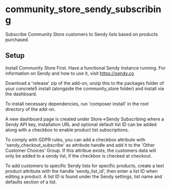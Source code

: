 # community_store_sendy_subscribing
Subscribe Community Store customers to Sendy lists based on products purchased.

## Setup
Install Community Store First.
Have a functional Sendy Instance running. For information on Sendy and how to use it, visit https://sendy.co

Download a 'release' zip of the add-on, unzip this to the packages folder of your concrete5 install (alongside the community_store folder) and install via the dashboard.

To install necessary dependencies, run 'composer install' in the root directory of the add-on.

A new dashboard page is created under Store->Sendy Subscribing where a Sendy API key, installation URL and optional default list ID can be added along with a checkbox to enable product list subscriptions.

To comply with GDPR rules, you can add a checkbox attribute with 'sendy_checkout_subscribe' as attribute handle and add it to the 'Other Customer Choices' Group. If this attribue exists, the customers data will only be added to a sendy list, if the checkbox is checked at checkout.

To add customers to specific Sendy lists for specific products, create a text product attribute with the handle 'sendy_list_id', then enter a list ID when editing a product. A list ID is found under the Sendy settings, list name and defaults section of a list.
